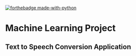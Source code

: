 [![forthebadge made-with-python](http://ForTheBadge.com/images/badges/made-with-python.svg)](https://www.python.org/)

# Machine Learning Project

## Text to Speech Conversion Application


